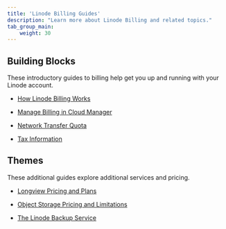 ```yaml
---
title: 'Linode Billing Guides'
description: "Learn more about Linode Billing and related topics."
tab_group_main:
    weight: 30
---
```


## Building Blocks

These introductory guides to billing help get you up and running with your Linode account.

- [How Linode Billing Works](/docs/platform/billing-and-support/how-linode-billing-works/)

- [Manage Billing in Cloud Manager](/docs/platform/billing-and-support/manage-billing-in-cloud-manager/)

- [Network Transfer Quota](/docs/platform/billing-and-support/network-transfer-quota/)

- [Tax Information](/docs/platform/billing-and-support/tax-information/)

## Themes

These additional guides explore additional services and pricing.

- [Longview Pricing and Plans](/docs/platform/longview/pricing/)

- [Object Storage Pricing and Limitations](/docs/platform/object-storage/pricing-and-limitations/)

- [The Linode Backup Service](/docs/platform/disk-images/linode-backup-service/)
